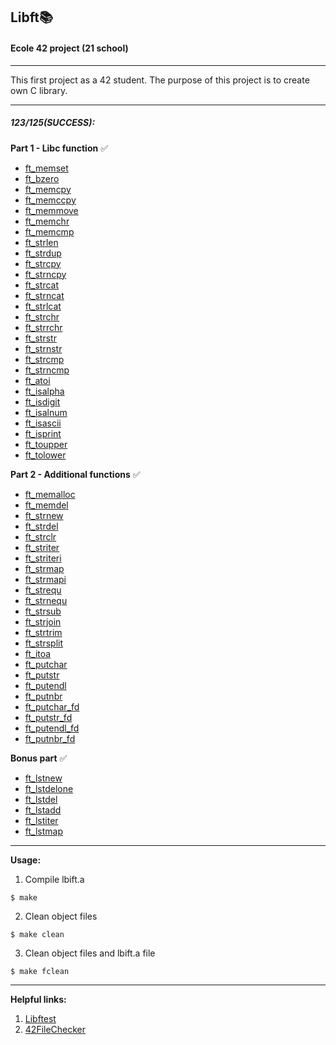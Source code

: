 ## Libft📚

#### Ecole 42 project (21 school)

------

This first project as a 42 student. The purpose of this project is to create own C library.

------

##### 123/125(SUCCESS):

**Part 1 - Libc function** ✅

* [ft_memset](/ft_memset.c)
* [ft_bzero](/ft_bzero.c)
* [ft_memcpy](/ft_memcpy.c)
* [ft_memccpy](/ft_memccpy.c)
* [ft_memmove](/ft_memmove.c)
* [ft_memchr](/ft_memchr.c)
* [ft_memcmp](/ft_memcmp.c)
* [ft_strlen](/ft_strlen.c)
* [ft_strdup](/ft_strdup.c)
* [ft_strcpy](/ft_strcpy.c)
* [ft_strncpy](/ft_strncpy.c)
* [ft_strcat](/ft_strcat.c)
* [ft_strncat](/ft_strncat.c)
* [ft_strlcat](/ft_strlcat.c)
* [ft_strchr](/ft_strchr.c)
* [ft_strrchr](/ft_strrchr.c)
* [ft_strstr](/ft_strstr.c)
* [ft_strnstr](/ft_strnstr.c)
* [ft_strcmp](/ft_strcmp.c)
* [ft_strncmp](/ft_strncmp.c)
* [ft_atoi](/ft_atoi.c)
* [ft_isalpha](/ft_isalpha.c)
* [ft_isdigit](/ft_isdigit.c)
* [ft_isalnum](/ft_isalnum.c)
* [ft_isascii](/ft_isascii.c)
* [ft_isprint](/ft_isprint.c)
* [ft_toupper](/ft_toupper.c)
* [ft_tolower](/ft_tolower.c)

**Part 2 - Additional functions** ✅

* [ft_memalloc](/ft_memalloc.c)
* [ft_memdel](/ft_memdel.c)
* [ft_strnew](/ft_strnew.c)
* [ft_strdel](/ft_strdel.c)
* [ft_strclr](/ft_strclr.c)
* [ft_striter](/ft_striter.c)
* [ft_striteri](/ft_striteri.c)
* [ft_strmap](/ft_strmap.c)
* [ft_strmapi](/ft_strmapi.c)
* [ft_strequ](/ft_strequ.c)
* [ft_strnequ](/ft_strnequ.c)
* [ft_strsub](/ft_strsub.c)
* [ft_strjoin](/ft_strjoin.c)
* [ft_strtrim](/ft_strtrim.c)
* [ft_strsplit](/ft_strsplit.c)
* [ft_itoa](/ft_itoa.c)
* [ft_putchar](/ft_putchar.c)
* [ft_putstr](/libft/ft_putstr.c)
* [ft_putendl](/ft_putendl.c)
* [ft_putnbr](/ft_putnbr.c)
* [ft_putchar_fd](/ft_putchar_fd.c)
* [ft_putstr_fd](/ft_putstr_fd.c)
* [ft_putendl_fd](/ft_putendl_fd.c)
* [ft_putnbr_fd](/ft_putnbr_fd.c)

**Bonus part** ✅

* [ft_lstnew](/ft_lstnew.c)
* [ft_lstdelone](/ft_lstdelone.c)
* [ft_lstdel](/ft_lstdel.c)
* [ft_lstadd](/ft_lstadd.c)
* [ft_lstiter](/ft_lstiter.c)
* [ft_lstmap](/ft_lstmap.c)

------

**Usage:**

1. Compile lbift.a

```
$ make
```

2. Clean object files

```
$ make clean
```

3. Clean object files and lbift.a file

```
$ make fclean
```
------

**Helpful links:**

1. [Libftest](https://github.com/jtoty/Libftes)
2. [42FileChecker](https://github.com/jgigault/42FileChecker)

